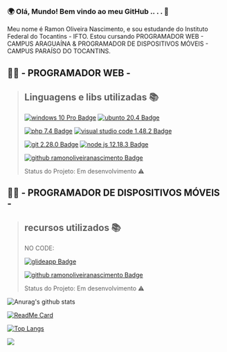 ### 🌍 Olá, Mundo! Bem vindo ao meu GitHub .. . . 👋


Meu nome é Ramon Oliveira Nascimento, e sou estudande do Instituto Federal do Tocantins - IFTO.
Estou cursando PROGRAMADOR WEB - CAMPUS ARAGUAÍNA & PROGRAMADOR DE DISPOSITIVOS MÓVEIS - CAMPUS PARAÍSO DO TOCANTINS.

## 👨‍💻 - PROGRAMADOR WEB -

>## Linguagens e libs utilizadas :books:
>
>[![windows 10 Pro Badge](https://img.shields.io/badge/-10_PRO-000?style=flat&color=grey&logo=Windows&logoColor=white&label=Windows&labelColor=black)](https://www.microsoft.com/pt-br/windows)
>[![ubunto 20.4 Badge](https://img.shields.io/badge/-20.4-000?style=flat&color=grey&logo=Ubuntu&logoColor=white&label=Ubuntu&labelColor=black)](https://ubuntu.com)
>
>[![php 7.4 Badge](https://img.shields.io/badge/-7.4-000?style=flat&color=grey&logo=Php&logoColor=white&label=Php&labelColor=black)](https://www.php.net)
>[![visual studio code 1.48.2 Badge](https://img.shields.io/badge/-1.48.2-000?style=flat&color=grey&logo=visual-studio-code&logoColor=white&label=visual_studio_code&labelColor=black)](https://code.visualstudio.com)
>
>[![git 2.28.0 Badge](https://img.shields.io/badge/-2.28.0-000?style=flat&color=grey&logo=Git&logoColor=white&label=Git&labelColor=black)](https://git-scm.com)
>[![node js 12.18.3 Badge](https://img.shields.io/badge/-12.18.3-000?style=flat&color=grey&logo=Node-js&logoColor=white&label=Node.JS&labelColor=black)](https://nodejs.org/en)
>
>[![github ramonoliveiranascimento Badge](https://img.shields.io/badge/-Ramon_Oliveira_Nascimento-000?style=flat&color=grey&logo=Github&logoColor=white&label=Github&labelColor=black)](https://github.com/ramonoliveiranascimento)
>
>Status do Projeto: Em desenvolvimento :warning:



## 👨‍💻 - PROGRAMADOR DE DISPOSITIVOS MÓVEIS -

>## recursos utilizados :books:
>
>NO CODE:
>
>[![glideapp Badge](https://img.shields.io/badge/-Aplicativos_Mobile-000?style=flat&color=grey&logo=glide-apps&logoColor=white&label=GlideApps&labelColor=black)](https://www.glideapps.com)
>
>[![github ramonoliveiranascimento Badge](https://img.shields.io/badge/-Ramon_Oliveira_Nascimento-000?style=flat&color=grey&logo=Github&logoColor=white&label=Github&labelColor=black)](https://github.com/ramonoliveiranascimento)
>
>Status do Projeto: Em desenvolvimento :warning:

![Anurag's github stats](https://github-readme-stats.vercel.app/api?username=ramonoliveiranascimento&show_icons=true&theme=dark)



[![ReadMe Card](https://github-readme-stats.vercel.app/api/pin/?username=ramonoliveiranascimento&show_icons=true&theme=dark&repo=github-readme-stats)](https://github.com/ramonoliveiranascimento/github-readme-stats)



[![Top Langs](https://github-readme-stats.vercel.app/api/top-langs/?username=ramonoliveiranascimento&show_icons=true&theme=dark)](https://github.com/ramonoliveiranascimento/github-readme-stats)



<a href="https://github.com/ramonoliveiranascimento/convoychat">
  <img align="center" src="https://github-readme-stats.vercel.app/api/pin/?username=ramonoliveiranascimento&repo=convoychat&show_icons=true&theme=dark" />
</a>
